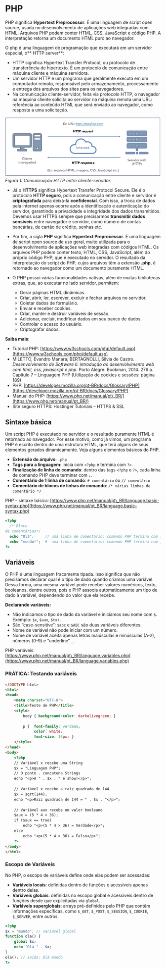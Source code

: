 # PHP
PHP significa **Hypertext Preprocessor**. É uma linguagem de script open source, usada no desenvolvimento de aplicações web integradas com HTML. Arquivos PHP podem conter HTML, CSS, JavaScript e código PHP. A interpretação retorna um documento HTML puro ao navegador.

O php é uma linguagem de programação que executará em um servidor especial, o** HTTP server**:

* HTTP significa Hypertext Transfer Protocol, ou protocolo de transferência de hipertexto. É um protocolo de comunicação entre máquina cliente e máquina servidora.  
* Um servidor HTTP é um programa que geralmente executa em um computador remoto, responsável pelo armazenamento, processamento e entrega dos arquivos dos sites para os navegadores.  
* Na comunicação cliente-servidor, feita via protocolo HTTP, o navegador na máquina cliente solicita ao servidor na máquina remota uma URL: referência ao conteúdo HTML que será enviado ao navegador, como resposta a uma solicitação.

![Comunicação HTTP entre cliente-servidor](https://github.com/marcospontoexe/PHP/blob/main/Imagens/1.jpg)  
*Figura 1: Comunicação HTTP entre cliente-servidor.*

* Já o **HTTPS** significa Hypertext Transfer Protocol Secure. Ele é o protocolo **HTTP seguro**, pois a comunicação entre cliente e servidor é **criptografada** para deixá-la **confidencial**. Com isso, a troca de dados pela internet apenas ocorre após a identificação e autenticação do servidor, garantindo a privacidade e integridade dos dados transmitidos. Devemos usar HTTPS sempre que precisarmos **transmitir dados sensíveis** entre navegador e servidor, como número de contas bancárias, de cartão de crédito, senhas etc.

* Por fim, a sigla **PHP** significa **Hypertext Preprocessor**. É uma linguagem de script open source de uso geral, muito utilizada para o desenvolvimento de aplicações web integradas com códigos HTML. Os arquivos PHP podem conter texto, HTML, CSS, JavaScript, além do próprio código PHP, que é executado no servidor. O resultado da interpretação do script do PHP, cujos arquivos têm a extensão **.php**, é retornado ao navegador como um documento puramente HTML. 
* O PHP possui várias funcionalidades nativas, além de muitas bibliotecas extras, que, ao executar no lado servidor, permitem:
    * Gerar páginas HTML dinâmicas.
    * Criar, abrir, ler, escrever, excluir e fechar arquivos no servidor.
    * Coletar dados de formulário.
    * Enviar e receber cookies.
    * Criar, manter e destruir variáveis de sessão.
    * Adicionar, excluir, modificar dados em seu banco de dados.
    * Controlar o acesso do usuário.
    * Criptografar dados.

**Saiba mais**:

- Tutorial PHP: [https://www.w3schools.com/php/default.asp](https://www.w3schools.com/php/default.asp)
- MILETTO, Evandro Manara; BERTAGNOLLI, Silvia de Castro. *Desenvolvimento de Software II: introdução ao desenvolvimento web com html, css, javascript e php.* Porto Alegre: Bookman, 2014. 276 p. Capítulo 7 – Linguagem PHP (Utilização de cookies e sessões: página 189)
- PHP: [https://developer.mozilla.org/pt-BR/docs/Glossary/PHP](https://developer.mozilla.org/pt-BR/docs/Glossary/PHP)
- Manual do PHP: [https://www.php.net/manual/pt\_BR/](https://www.php.net/manual/pt_BR/)
- Site seguro HTTPS: Hostinger Tutoriais – HTTPS & SSL


## Sintaxe básica

Um script PHP é executado no servidor e o resultado puramente HTML é retornado ao navegador. Por esse motivo, como já vimos, um programa PHP é escrito dentro de uma estrutura HTML, que terá alguns de seus elementos gerados dinamicamente. Veja alguns elementos básicos do PHP.

* **Extensão do arquivo**: `.php`
* **Tags para a linguagem**: inicia com `<?php` e termina com `?>`.
* **Finalização de linha de comando**: dentro das tags `<?php` e `?>`, cada linha de comando PHP deve terminar com `;`.
* **Comentário de 1 linha de comando**: `# comentário` ou `// comentário`
* **Comentário de blocos de linhas de comando**: `/* várias linhas de comentário */`

PHP – sintaxe básica: [https://www.php.net/manual/pt\_BR/language.basic-syntax.php](https://www.php.net/manual/pt_BR/language.basic-syntax.php)

```php
<?php
  /* Bloco
de comentários*/
  echo "Olá";     // uma linha de comentário: comando PHP termina com ;
  echo "mundo!";  #  uma linha de comentário: comando PHP termina com ;
?>
```


## Variáveis

O PHP é uma linguagem fracamente tipada. Isso significa que não precisamos declarar qual é o tipo de dado quando criamos uma variável. Dessa forma, uma mesma variável pode receber valores numéricos, texto, booleanos, dentre outros, pois o PHP associa automaticamente um tipo de dado à variável, dependendo do valor que ela recebe.

**Declarando variáveis:**

- Não indicamos o tipo de dado da variável e iniciamos seu nome com `$`. Exemplo: `$x`, `$aux`, `$txt`.
- São “case-sensitive”: `$abc` e `$ABC` são duas variáveis diferentes.
- Nome de variável não pode iniciar com um número.
- Nome de variável aceita apenas letras maiúsculas e minúsculas (A-z), números (0-9) e “underline” `_`.

PHP variáveis: [https://www.php.net/manual/pt\_BR/language.variables.php](https://www.php.net/manual/pt_BR/language.variables.php)

### PRÁTICA: Testando variáveis

```html
<!DOCTYPE html>
<html>
<head>
    <meta charset="UTF-8">
    <title>Teste de PHP</title>
    <style>
        body { background-color: darkolivegreen; }

        p {  font-family: verdana;
             color: white;
             font-size: 16px; }
    </style>
</head>
<body>
    <?php
    // Variável x recebe uma String
    $x = "Linguagem PHP";
    // O ponto . concatena Strings
    echo "<p>A " . $x . " é show!</p>";

    // Variável x recebe a raiz quadrada de 144
    $x = sqrt(144);
    echo "<p>Raiz quadrada de 144 = " . $x . "</p>";

    // Variável aux recebe um valor booleano
    $aux = (5 * 4 > 36);
    if ($aux == true)
        echo "<p>(5 * 4 > 36) = Verdade</p>";
    else
        echo "<p>(5 * 4 > 36) = Falso</p>";
    ?>
</body>
</html>
```

### Escopo de Variáveis

No PHP, o escopo de variáveis define onde elas podem ser acessadas:

- **Variáveis locais**: definidas dentro de funções e acessíveis apenas dentro delas.
- **Variáveis globais**: definidas no escopo global e acessíveis dentro de funções desde que explicitadas via `global`.
- **Variáveis superglobais**: arrays pré-definidos pelo PHP que contêm informações específicas, como `$_GET`, `$_POST`, `$_SESSION`, `$_COOKIE`, `$_SERVER`, entre outros.

```php
<?php
$x = "mundo"; // variável global
function ola() {
    global $x;
    echo "Olá " . $x;
}
ola(); // saída: Olá mundo
?>
```

